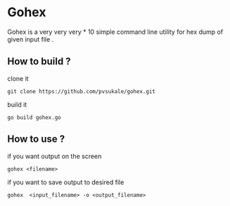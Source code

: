 # Gohex
Gohex is a very very very * 10 simple command line utility for hex dump of given
input file .
## How to build ?
clone it 
```
git clone https://github.com/pvsukale/gohex.git
```
build it 
``` 
go build gohex.go
```
## How to use ?
if you want output on the screen 
```
gohex <filename>
```
if you want to save output to desired file 
```
gohex  <input_filename> -o <output_filename>
```
